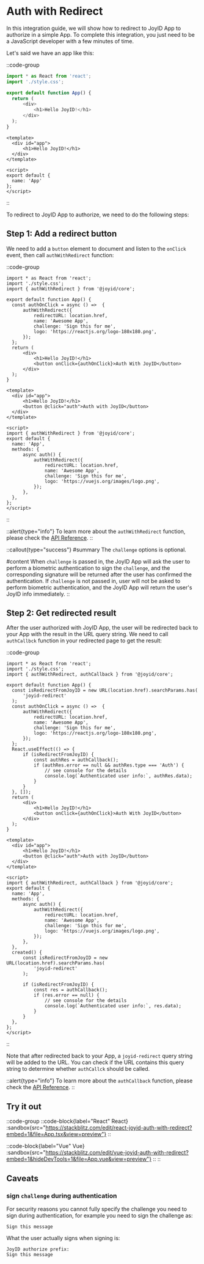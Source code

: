 # Auth with Redirect

In this integration guide, we will show how to redirect to JoyID App to authorize in a simple App. To complete this integration, you just need to be a JavaScript developer with a few minutes of time.

Let's said we have an app like this:

::code-group

  ```js [React]
import * as React from 'react';
import './style.css';

export default function App() {
    return (
        <div>
            <h1>Hello JoyID!</h1>
        </div>
    );
}
  ```

  ```vue [Vue]
<template>
    <div id="app">
        <h1>Hello JoyID!</h1>
    </div>
</template>

<script>
export default {
    name: 'App'
};
</script>
  ```

::

To redirect to JoyID App to authorize, we need to do the following steps:

## Step 1: Add a redirect button

We need to add a `button` element to document and listen to the `onClick` event, then call `authWithRedirect` function:

::code-group

  ```js{3, 6-13, 17} [React]
import * as React from 'react';
import './style.css';
import { authWithRedirect } from '@joyid/core';

export default function App() {
    const authOnClick = async () =>  {
        authWithRedirect({
            redirectURL: location.href,
            name: 'Awesome App',
            challenge: 'Sign this for me',
            logo: 'https://reactjs.org/logo-180x180.png',
        });
    };
    return (
        <div>
            <h1>Hello JoyID!</h1>
            <button onClick={authOnClick}>Auth With JoyID</button>
        </div>
    );
}
  ```

  ```vue{4, 8, 13-20} [Vue]
<template>
    <div id="app">
        <h1>Hello JoyID!</h1>
        <button @click="auth">Auth with JoyID</button>
    </div>
</template>

<script>
import { authWithRedirect } from '@joyid/core';
export default {
    name: 'App',
    methods: {
        async auth() {
            authWithRedirect({
                redirectURL: location.href,
                name: 'Awesome App',
                challenge: 'Sign this for me',
                logo: 'https://vuejs.org/images/logo.png',
            });
        },
    },
};
</script>
  ```

::

::alert{type="info"}
To learn more about the `authWithRedirect` function, please check the [API Reference](/api/core/auth-with-redirect).
::

::callout{type="success"}
#summary
The `challenge` options is optional.

#content
When `challenge` is passed in, the JoyID App will ask the user to perform a biometric authentication to sign the `challenge`, and the corresponding signature will be returned after the user has confirmed the authentication. If `challenge` is not passed in, user will not be asked to perform biometric authentication, and the JoyID App will return the user's JoyID info immediately.
::

## Step 2: Get redirected result

After the user authorized with JoyID App, the user will be redirected back to your App with the result in the URL query string. We need to call `authCallbck` function in your redirected page to get the result:

::code-group

  ```js{6-8, 17-25} [React]
import * as React from 'react';
import './style.css';
import { authWithRedirect, authCallback } from '@joyid/core';

export default function App() {
    const isRedirectFromJoyID = new URL(location.href).searchParams.has(
        'joyid-redirect'
    );
    const authOnClick = async () =>  {
        authWithRedirect({
            redirectURL: location.href,
            name: 'Awesome App',
            challenge: 'Sign this for me',
            logo: 'https://reactjs.org/logo-180x180.png',
        });
    };
    React.useEffect(() => {
        if (isRedirectFromJoyID) {
            const authRes = authCallback();
            if (authRes.error == null && authRes.type === 'Auth') {
                // see console for the details
                console.log(`Authenticated user info:`, authRes.data);
            }
        }
    }, []);
    return (
        <div>
            <h1>Hello JoyID!</h1>
            <button onClick={authOnClick}>Auth With JoyID</button>
        </div>
    );
}
  ```

  ```vue{9, 22-34} [Vue]
<template>
    <div id="app">
        <h1>Hello JoyID!</h1>
        <button @click="auth">Auth with JoyID</button>
    </div>
</template>

<script>
import { authWithRedirect, authCallback } from '@joyid/core';
export default {
    name: 'App',
    methods: {
        async auth() {
            authWithRedirect({
                redirectURL: location.href,
                name: 'Awesome App',
                challenge: 'Sign this for me',
                logo: 'https://vuejs.org/images/logo.png',
            });
        },
    },
    created() {
        const isRedirectFromJoyID = new URL(location.href).searchParams.has(
            'joyid-redirect'
        );

        if (isRedirectFromJoyID) {
            const res = authCallback();
            if (res.error == null) {
                // see console for the details
                console.log(`Authenticated user info:`, res.data);
            }
        }
    },
};
</script>
  ```

::

Note that after redirected back to your App, a `joyid-redirect` query string will be added to the URL. You can check if the URL contains this query string to determine whether `authCallck` should be called.

::alert{type="info"}
To learn more about the `authCallback` function, please check the [API Reference](/api/core/auth-callback).
::

## Try it out

::code-group
  ::code-block{label="React" React}
    :sandbox{src="https://stackblitz.com/edit/react-joyid-auth-with-redirect?embed=1&file=App.tsx&view=preview"}
  ::

  ::code-block{label="Vue" Vue}
    :sandbox{src="https://stackblitz.com/edit/vue-joyid-auth-with-redirect?embed=1&hideDevTools=1&file=App.vue&view=preview"}
  ::
::

## Caveats

### sign `challenge` during authentication

For security reasons you cannot fully specify the challenge you need to sign during authentication, for example you need to sign the challenge as:

```
Sign this message
```

What the user actually signs when signing is:

```
JoyID authorize prefix:
Sign this message
```
